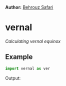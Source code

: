 **Author:** [Behrouz Safari](https://behrouzz.github.io/)<br/>


# vernal
*Calculating vernal equinox*




## Example

```python
import vernal as ver

```

Output:

```

```